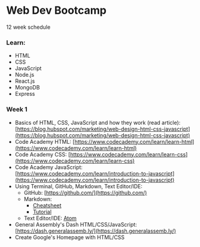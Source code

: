 # Web Dev Bootcamp

12 week schedule

### Learn:

* HTML
* CSS
* JavaScript
* Node.js
* React.js
* MongoDB
* Express

### Week 1

* Basics of HTML, CSS, JavaScript and how they work (read article): [https://blog.hubspot.com/marketing/web-design-html-css-javascript](https://blog.hubspot.com/marketing/web-design-html-css-javascript)
* Code Academy HTML: [https://www.codecademy.com/learn/learn-html](https://www.codecademy.com/learn/learn-html)
* Code Academy CSS: [https://www.codecademy.com/learn/learn-css](https://www.codecademy.com/learn/learn-css)
* Code Academy JavaScript: [https://www.codecademy.com/learn/introduction-to-javascript](https://www.codecademy.com/learn/introduction-to-javascript)
* Using Terminal, GitHub, Markdown, Text Editor/IDE:
	* GitHub: [https://github.com/](https://github.com/)
	* Markdown:
		* [Cheatsheet](https://github.com/adam-p/markdown-here/wiki/Markdown-Cheatsheet)
		* [Tutorial](https://www.markdowntutorial.com/)
	* Text Editor/IDE: [Atom](https://atom.io/)
* General Assembly's Dash HTML/CSS/JavaScript: [https://dash.generalassemb.ly/](https://dash.generalassemb.ly/)
* Create Google's Homepage with HTML/CSS
